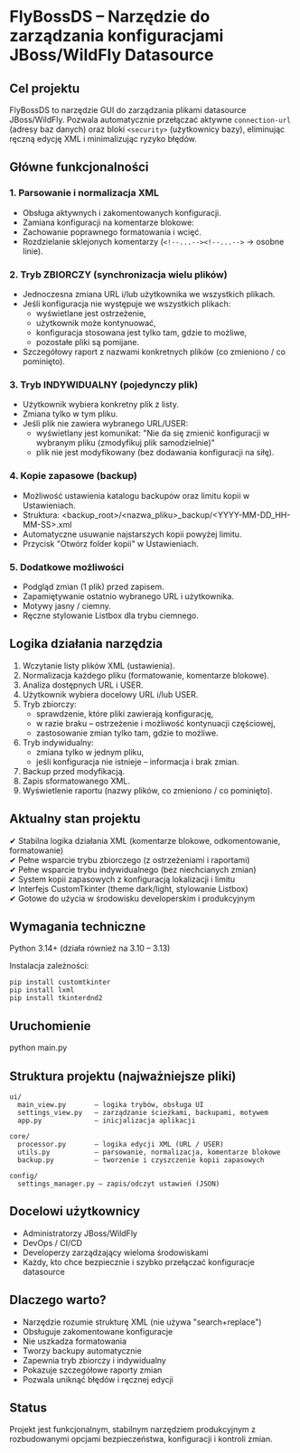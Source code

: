 # FlyBossDS – Narzędzie do zarządzania konfiguracjami JBoss/WildFly Datasource

## Cel projektu
FlyBossDS to narzędzie GUI do zarządzania plikami datasource JBoss/WildFly. Pozwala automatycznie przełączać aktywne `connection-url` (adresy baz danych) oraz bloki `<security>` (użytkownicy bazy), eliminując ręczną edycję XML i minimalizując ryzyko błędów.

## Główne funkcjonalności

### 1. Parsowanie i normalizacja XML
- Obsługa aktywnych i zakomentowanych konfiguracji.
- Zamiana konfiguracji na komentarze blokowe:
  <!--
  <connection-url>...</connection-url>
  -->
- Zachowanie poprawnego formatowania i wcięć.
- Rozdzielanie sklejonych komentarzy (`<!--...--><!--...-->` → osobne linie).

### 2. Tryb ZBIORCZY (synchronizacja wielu plików)
- Jednoczesna zmiana URL i/lub użytkownika we wszystkich plikach.
- Jeśli konfiguracja nie występuje we wszystkich plikach:
  - wyświetlane jest ostrzeżenie,
  - użytkownik może kontynuować,
  - konfiguracja stosowana jest tylko tam, gdzie to możliwe,
  - pozostałe pliki są pomijane.
- Szczegółowy raport z nazwami konkretnych plików (co zmieniono / co pominięto).

### 3. Tryb INDYWIDUALNY (pojedynczy plik)
- Użytkownik wybiera konkretny plik z listy.
- Zmiana tylko w tym pliku.
- Jeśli plik nie zawiera wybranego URL/USER:
  - wyświetlany jest komunikat:
    "Nie da się zmienić konfiguracji w wybranym pliku (zmodyfikuj plik samodzielnie)"
  - plik nie jest modyfikowany (bez dodawania konfiguracji na siłę).

### 4. Kopie zapasowe (backup)
- Możliwość ustawienia katalogu backupów oraz limitu kopii w Ustawieniach.
- Struktura:
  <backup_root>/<nazwa_pliku>_backup/<YYYY-MM-DD_HH-MM-SS>.xml
- Automatyczne usuwanie najstarszych kopii powyżej limitu.
- Przycisk "Otwórz folder kopii" w Ustawieniach.

### 5. Dodatkowe możliwości
- Podgląd zmian (1 plik) przed zapisem.
- Zapamiętywanie ostatnio wybranego URL i użytkownika.
- Motywy jasny / ciemny.
- Ręczne stylowanie Listbox dla trybu ciemnego.

## Logika działania narzędzia

1. Wczytanie listy plików XML (ustawienia).
2. Normalizacja każdego pliku (formatowanie, komentarze blokowe).
3. Analiza dostępnych URL i USER.
4. Użytkownik wybiera docelowy URL i/lub USER.
5. Tryb zbiorczy:
   - sprawdzenie, które pliki zawierają konfigurację,
   - w razie braku – ostrzeżenie i możliwość kontynuacji częściowej,
   - zastosowanie zmian tylko tam, gdzie to możliwe.
6. Tryb indywidualny:
   - zmiana tylko w jednym pliku,
   - jeśli konfiguracja nie istnieje – informacja i brak zmian.
7. Backup przed modyfikacją.
8. Zapis sformatowanego XML.
9. Wyświetlenie raportu (nazwy plików, co zmieniono / co pominięto).

## Aktualny stan projektu
✔ Stabilna logika działania XML (komentarze blokowe, odkomentowanie, formatowanie)  
✔ Pełne wsparcie trybu zbiorczego (z ostrzeżeniami i raportami)  
✔ Pełne wsparcie trybu indywidualnego (bez niechcianych zmian)  
✔ System kopii zapasowych z konfiguracją lokalizacji i limitu  
✔ Interfejs CustomTkinter (theme dark/light, stylowanie Listbox)  
✔ Gotowe do użycia w środowisku developerskim i produkcyjnym

## Wymagania techniczne
Python 3.14+ (działa również na 3.10 – 3.13)

Instalacja zależności:
```
pip install customtkinter
pip install lxml
pip install tkinterdnd2
```

## Uruchomienie
python main.py

## Struktura projektu (najważniejsze pliki)
```
ui/
  main_view.py       – logika trybów, obsługa UI
  settings_view.py   – zarządzanie ścieżkami, backupami, motywem
  app.py             – inicjalizacja aplikacji

core/
  processor.py       – logika edycji XML (URL / USER)
  utils.py           – parsowanie, normalizacja, komentarze blokowe
  backup.py          – tworzenie i czyszczenie kopii zapasowych

config/
  settings_manager.py – zapis/odczyt ustawień (JSON)
```

## Docelowi użytkownicy
- Administratorzy JBoss/WildFly
- DevOps / CI/CD
- Developerzy zarządzający wieloma środowiskami
- Każdy, kto chce bezpiecznie i szybko przełączać konfiguracje datasource

## Dlaczego warto?
- Narzędzie rozumie strukturę XML (nie używa "search+replace")
- Obsługuje zakomentowane konfiguracje
- Nie uszkadza formatowania
- Tworzy backupy automatycznie
- Zapewnia tryb zbiorczy i indywidualny
- Pokazuje szczegółowe raporty zmian
- Pozwala uniknąć błędów i ręcznej edycji

## Status
Projekt jest funkcjonalnym, stabilnym narzędziem produkcyjnym z rozbudowanymi opcjami bezpieczeństwa, konfiguracji i kontroli zmian.
